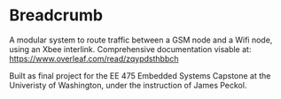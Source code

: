 # Breadcrumb

A modular system to route traffic between  a GSM node and a Wifi node, using an Xbee interlink. Comprehensive documentation visable at: https://www.overleaf.com/read/zqypdsthbbch

Built as final project for the EE 475 Embedded Systems Capstone at the Univeristy of Washington, under the instruction of James Peckol. 
